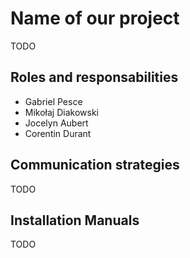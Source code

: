 # Name of our project
TODO

## Roles and responsabilities
- Gabriel Pesce
- Mikołaj Diakowski
- Jocelyn Aubert
- Corentin Durant

## Communication strategies
TODO

## Installation Manuals
TODO
